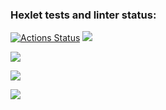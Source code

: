 ### Hexlet tests and linter status:
[![Actions Status](https://github.com/elk0ng/python-project-49/actions/workflows/hexlet-check.yml/badge.svg)](https://github.com/elk0ng/python-project-49/actions)
<a href="https://codeclimate.com/github/elk0ng/python-project-49/maintainability"><img src="https://api.codeclimate.com/v1/badges/9e24729cabc2fb7e9a2a/maintainability" /></a>

<a href="https://asciinema.org/a/IjCwqTwbciADtVLXvuUy9UT1v" target="_blank"><img src="https://asciinema.org/a/IjCwqTwbciADtVLXvuUy9UT1v.svg" /></a>

<a href="https://asciinema.org/a/7DSyXRdAKswfYG52IZJneAfdM" target="_blank"><img src="https://asciinema.org/a/7DSyXRdAKswfYG52IZJneAfdM.svg" /></a>

<a href="https://asciinema.org/a/XKKRYcVekUblm8GWi9eUP3itH" target="_blank"><img src="https://asciinema.org/a/XKKRYcVekUblm8GWi9eUP3itH.svg" /></a>
